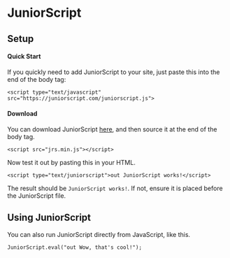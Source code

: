 # JuniorScript

Setup
---

#### Quick Start
If you quickly need to add JuniorScript to your site, just paste this into the end of the body tag:

`<script type="text/javascript" src="https://juniorscript.com/juniorscript.js">`

#### Download

You can download JuniorScript [here](https://github.com/JuniorCode/JuniorScript/zipball/master), and then source it at the end of the body tag.

`<script src="jrs.min.js"></script>`

Now test it out by pasting this in your HTML.

`<script type="text/juniorscript">out JuniorScript works!</script>`

The result should be `JuniorScript works!`. If not, ensure it is placed before the JuniorScript file.

Using JuniorScript
---
You can also run JuniorScript directly from JavaScript, like this.

`JuniorScript.eval("out Wow, that's cool!");`
